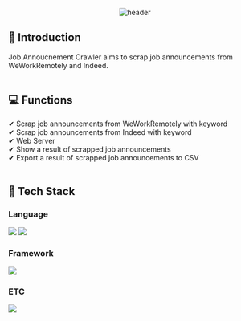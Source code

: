 <div align="center">

![header](https://capsule-render.vercel.app/api?type=soft&color=91BAD6&text=Job%20Annoucement%20Crawler)

</div>
<div>

  ## 📌 Introduction
  Job Annoucnement Crawler aims to scrap job announcements from WeWorkRemotely and Indeed.
  <br/>
  <br/>
  
  ## 💻 Functions
  ✔ Scrap job announcements from WeWorkRemotely with keyword <br/>
  ✔ Scrap job announcements from Indeed with keyword <br/>
  ✔ Web Server <br/>
  ✔ Show a result of scrapped job announcements <br/>
  ✔ Export a result of scrapped job announcements to CSV <br/>
  <br/>
  
  ## 🔧 Tech Stack
  <!--HTML5-->
  ### Language
  <img src="https://img.shields.io/badge/HTML5-E34F26?style=flat-square&logo=HTML5&logoColor=white"/>
  <img src="https://img.shields.io/badge/Python-3776AB?style=flat-square&logo=Python&logoColor=white"/>
  
  ### Framework
  <img src="https://img.shields.io/badge/Flask-000000?style=flat-square&logo=Flask&logoColor=white"/>
  
  ### ETC
  <img src="https://img.shields.io/badge/Selenium-43B02A?style=flat-square&logo=Selenium&logoColor=white"/>
  <br/>
  <br/>
  
  <!--
    ## 👀 Demo video
    [![Video Lable](http://img.youtube.com/vi/gJfUAuQk6sA/0.jpg)](https://youtube.be/gJfUAuQk6sA)
    <br/>
    <br/>
  -->
  
  <!--
    ## 🔗Deployment URL
    https://jiyu-kim.github.io/momentum-clone-2022/
    <br/>
    <br/>
  -->
  
  <!--
    ## 💡 What I Learned
    ✔ Variables <br/>
    ✔ Functions <br/>
    ✔ Data Types <br/>
    ✔ Arrays, Objects <br/>
    ✔ DOM Functions <br/>
    ✔ Events <br/>
    ✔ if/else/for <br/>
  -->
  
</div>
